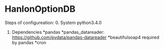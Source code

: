 # HanlonOptionDB
Steps of configureation:
0. System
    python3.4.0


1. Dependencies
    *pandas
    *pandas_datareader: https://github.com/pydata/pandas-datareader
    *beautifulsoap4     required by pandas
    *cron



